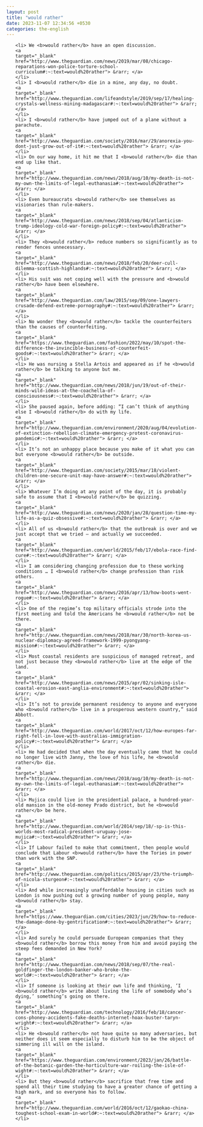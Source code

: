 ```yaml
---
layout: post
title: "would rather"
date: 2023-11-07 12:34:56 +0530
categories: the-english
---
```

<ol>

    <li> We <b>would rather</b> have an open discussion.
    <a 
    target="_blank" 
    href="http://www.theguardian.com/news/2019/mar/08/chicago-reparations-won-police-torture-school-curriculum#:~:text=would%20rather"> &rarr; </a>
    </li>
    <li> I <b>would rather</b> die in a mine, any day, no doubt.
    <a 
    target="_blank" 
    href="http://www.theguardian.com/lifeandstyle/2019/sep/17/healing-crystals-wellness-mining-madagascar#:~:text=would%20rather"> &rarr; </a>
    </li>
    <li> I <b>would rather</b> have jumped out of a plane without a parachute.
    <a 
    target="_blank" 
    href="http://www.theguardian.com/society/2016/mar/29/anorexia-you-dont-just-grow-out-of-it#:~:text=would%20rather"> &rarr; </a>
    </li>
    <li> On our way home, it hit me that I <b>would rather</b> die than end up like that.
    <a 
    target="_blank" 
    href="http://www.theguardian.com/news/2018/aug/10/my-death-is-not-my-own-the-limits-of-legal-euthanasia#:~:text=would%20rather"> &rarr; </a>
    </li>
    <li> Even bureaucrats <b>would rather</b> see themselves as visionaries than rule-makers.
    <a 
    target="_blank" 
    href="http://www.theguardian.com/news/2018/sep/04/atlanticism-trump-ideology-cold-war-foreign-policy#:~:text=would%20rather"> &rarr; </a>
    </li>
    <li> They <b>would rather</b> reduce numbers so significantly as to render fences unnecessary.
    <a 
    target="_blank" 
    href="http://www.theguardian.com/news/2018/feb/20/deer-cull-dilemma-scottish-highlands#:~:text=would%20rather"> &rarr; </a>
    </li>
    <li> His suit was not coping well with the pressure and <b>would rather</b> have been elsewhere.
    <a 
    target="_blank" 
    href="http://www.theguardian.com/law/2015/sep/09/one-lawyers-crusade-defend-extreme-pornography#:~:text=would%20rather"> &rarr; </a>
    </li>
    <li> No wonder they <b>would rather</b> tackle the counterfeiters than the causes of counterfeiting.
    <a 
    target="_blank" 
    href="https://www.theguardian.com/fashion/2022/may/10/spot-the-difference-the-invincible-business-of-counterfeit-goods#:~:text=would%20rather"> &rarr; </a>
    </li>
    <li> He was nursing a Stella Artois and appeared as if he <b>would rather</b> be talking to anyone but me.
    <a 
    target="_blank" 
    href="http://www.theguardian.com/news/2018/jun/19/out-of-their-minds-wild-ideas-at-the-coachella-of-consciousness#:~:text=would%20rather"> &rarr; </a>
    </li>
    <li> She paused again, before adding: “I can’t think of anything else I <b>would rather</b> do with my life.
    <a 
    target="_blank" 
    href="http://www.theguardian.com/environment/2020/aug/04/evolution-of-extinction-rebellion-climate-emergency-protest-coronavirus-pandemic#:~:text=would%20rather"> &rarr; </a>
    </li>
    <li> It’s not an unhappy place because you make of it what you can but everyone <b>would rather</b> be outside.
    <a 
    target="_blank" 
    href="http://www.theguardian.com/society/2015/mar/18/violent-children-one-secure-unit-may-have-answer#:~:text=would%20rather"> &rarr; </a>
    </li>
    <li> Whatever I’m doing at any point of the day, it is probably safe to assume that I <b>would rather</b> be quizzing.
    <a 
    target="_blank" 
    href="http://www.theguardian.com/news/2020/jan/28/question-time-my-life-as-a-quiz-obsessive#:~:text=would%20rather"> &rarr; </a>
    </li>
    <li> All of us <b>would rather</b> that the outbreak is over and we just accept that we tried – and actually we succeeded.
    <a 
    target="_blank" 
    href="http://www.theguardian.com/world/2015/feb/17/ebola-race-find-cure#:~:text=would%20rather"> &rarr; </a>
    </li>
    <li> I am considering changing profession due to these working conditions … I <b>would rather</b> change profession than risk others.
    <a 
    target="_blank" 
    href="http://www.theguardian.com/news/2016/apr/13/how-boots-went-rogue#:~:text=would%20rather"> &rarr; </a>
    </li>
    <li> One of the regime’s top military officials strode into the first meeting and told the Americans he <b>would rather</b> not be there.
    <a 
    target="_blank" 
    href="http://www.theguardian.com/news/2018/mar/30/north-korea-us-nuclear-diplomacy-agreed-framework-1999-pyongyang-mission#:~:text=would%20rather"> &rarr; </a>
    </li>
    <li> Most coastal residents are suspicious of managed retreat, and not just because they <b>would rather</b> live at the edge of the land.
    <a 
    target="_blank" 
    href="http://www.theguardian.com/news/2015/apr/02/sinking-isle-coastal-erosion-east-anglia-environment#:~:text=would%20rather"> &rarr; </a>
    </li>
    <li> It’s not to provide permanent residency to anyone and everyone who <b>would rather</b> live in a prosperous western country,” said Abbott.
    <a 
    target="_blank" 
    href="http://www.theguardian.com/world/2017/oct/12/how-europes-far-right-fell-in-love-with-australias-immigration-policy#:~:text=would%20rather"> &rarr; </a>
    </li>
    <li> He had decided that when the day eventually came that he could no longer live with Janny, the love of his life, he <b>would rather</b> die.
    <a 
    target="_blank" 
    href="http://www.theguardian.com/news/2018/aug/10/my-death-is-not-my-own-the-limits-of-legal-euthanasia#:~:text=would%20rather"> &rarr; </a>
    </li>
    <li> Mujica could live in the presidential palace, a hundred-year-old mansion in the old-money Prado district, but he <b>would rather</b> be here.
    <a 
    target="_blank" 
    href="http://www.theguardian.com/world/2014/sep/18/-sp-is-this-worlds-most-radical-president-uruguay-jose-mujica#:~:text=would%20rather"> &rarr; </a>
    </li>
    <li> If Labour failed to make that commitment, then people would conclude that Labour <b>would rather</b> have the Tories in power than work with the SNP.
    <a 
    target="_blank" 
    href="http://www.theguardian.com/politics/2015/apr/23/the-triumph-of-nicola-sturgeon#:~:text=would%20rather"> &rarr; </a>
    </li>
    <li> And while increasingly unaffordable housing in cities such as London is now pushing out a growing number of young people, many <b>would rather</b> stay.
    <a 
    target="_blank" 
    href="https://www.theguardian.com/cities/2023/jun/29/how-to-reduce-the-damage-done-by-gentrification#:~:text=would%20rather"> &rarr; </a>
    </li>
    <li> And surely he could persuade European companies that they <b>would rather</b> borrow this money from him and avoid paying the steep fees demanded in New York?
    <a 
    target="_blank" 
    href="http://www.theguardian.com/news/2018/sep/07/the-real-goldfinger-the-london-banker-who-broke-the-world#:~:text=would%20rather"> &rarr; </a>
    </li>
    <li> If someone is looking at their own life and thinking, ‘I <b>would rather</b> write about living the life of somebody who’s dying,’ something’s going on there.
    <a 
    target="_blank" 
    href="http://www.theguardian.com/technology/2016/feb/18/cancer-cons-phoney-accidents-fake-deaths-internet-hoax-buster-taryn-wright#:~:text=would%20rather"> &rarr; </a>
    </li>
    <li> He <b>would rather</b> not have quite so many adversaries, but neither does it seem especially to disturb him to be the object of simmering ill will on the island.
    <a 
    target="_blank" 
    href="https://www.theguardian.com/environment/2023/jan/26/battle-of-the-botanic-garden-the-horticulture-war-roiling-the-isle-of-wight#:~:text=would%20rather"> &rarr; </a>
    </li>
    <li> But they <b>would rather</b> sacrifice that free time and spend all their time studying to have a greater chance of getting a high mark, and so everyone has to follow.
    <a 
    target="_blank" 
    href="http://www.theguardian.com/world/2016/oct/12/gaokao-china-toughest-school-exam-in-world#:~:text=would%20rather"> &rarr; </a>
    </li>